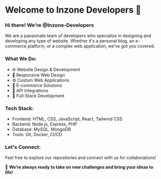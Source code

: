 # Welcome to Inzone Developers 👋

### Hi there! We're @Inzone-Developers

We are a passionate team of developers who specialize in designing and developing any type of website. Whether it's a personal blog, an e-commerce platform, or a complex web application, we’ve got you covered.

### What We Do:
- 🌐 Website Design & Development
- 📱 Responsive Web Design
- ⚙️ Custom Web Applications
- 🛒 E-commerce Solutions
- 🔗 API Integrations
- 💼 Full-Stack Development

### Tech Stack:
- Frontend: HTML, CSS, JavaScript, React, Tailwind CSS
- Backend: Node.js, Express, PHP
- Database: MySQL, MongoDB
- Tools: Git, Docker, CI/CD

### Let's Connect:
Feel free to explore our repositories and connect with us for collaborations!

🤝 **We’re always ready to take on new challenges and bring your ideas to life!**

